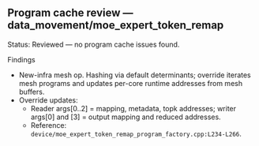 ## Program cache review — data_movement/moe_expert_token_remap

Status: Reviewed — no program cache issues found.

Findings
- New-infra mesh op. Hashing via default determinants; override iterates mesh programs and updates per-core runtime addresses from mesh buffers.
- Override updates:
  - Reader args[0..2] = mapping, metadata, topk addresses; writer args[0] and [3] = output mapping and reduced addresses.
  - Reference: `device/moe_expert_token_remap_program_factory.cpp:L234-L266`.
